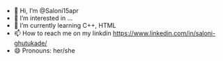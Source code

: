 - 👋 Hi, I’m @Saloni15apr
- 👀 I’m interested in ...
- 🌱 I’m currently learning C++, HTML
- 📫 How to reach me on my linkdin https://www.linkedin.com/in/saloni-ghutukade/
- 😄 Pronouns: her/she


<!---
Saloni15apr/Saloni15apr is a ✨ special ✨ repository because its `README.md` (this file) appears on your GitHub profile.
You can click the Preview link to take a look at your changes.
--->
